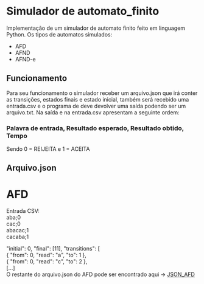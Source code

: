 # Simulador de automato_finito
Implementação de um simulador de automato finito feito em linguagem Python.
Os tipos de automatos simulados:
- AFD
- AFND
- AFND-e

## Funcionamento
Para seu funcionamento o simulador receber um arquivo.json que irá conter as transições, estados finais e estado inicial, também será recebido uma entrada.csv e o programa de deve devolver uma saída podendo ser um arquivo.txt. 
Na saída e na entrada.csv apresentam a seguinte ordem:
### Palavra de entrada, Resultado esperado, Resultado obtido, Tempo
Sendo 0 = REIJEITA
e 1 = ACEITA

## Arquivo.json 
# AFD   
Entrada CSV:  
aba;0  
cac;0  
abacac;1  
cacaba;1  

"initial": 0,
"final": [11],
"transitions": [  
{ "from": 0, "read": "a", "to": 1 },  
{ "from": 0, "read": "c", "to": 2 },  
[...]  
O restante do arquivo.json do AFD pode ser encontrado aqui -> [JSON_AFD](https://github.com/Melissa-Francielle/automato_finito/blob/main/Simulador%20de%20Automato%20finito/automato_AFD.json)

